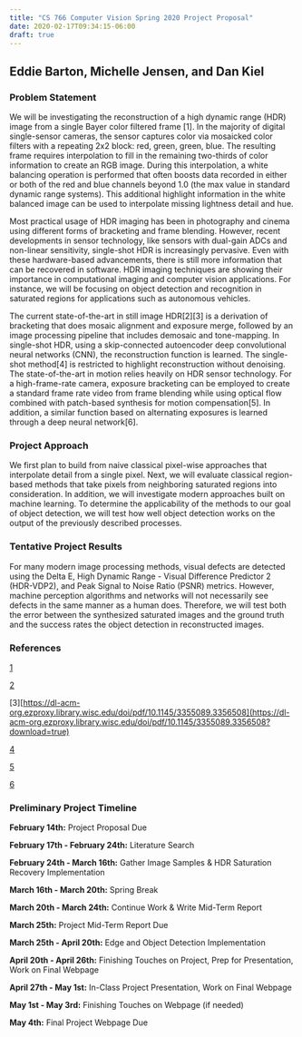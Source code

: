 ```yaml
---
title: "CS 766 Computer Vision Spring 2020 Project Proposal"
date: 2020-02-17T09:34:15-06:00
draft: true
---
```


## Eddie Barton, Michelle Jensen, and Dan Kiel

### Problem Statement

We will be investigating the reconstruction of a high dynamic range (HDR) image from a single Bayer color filtered frame [1]. In the majority of digital single-sensor cameras, the sensor captures color via mosaicked color filters with a repeating 2x2 block: red, green, green, blue. The resulting frame requires interpolation to fill in the remaining two-thirds of color information to create an RGB image. During this interpolation, a white balancing operation is performed that often boosts data recorded in either or both of the red and blue channels beyond 1.0 (the max value in standard dynamic range systems). This additional highlight information in the white balanced image can be used to interpolate missing lightness detail and hue.

Most practical usage of HDR imaging has been in photography and cinema using different forms of bracketing and frame blending. However, recent developments in sensor technology, like sensors with dual-gain ADCs and non-linear sensitivity, single-shot HDR is increasingly pervasive. Even with these hardware-based advancements, there is still more information that can be recovered in software. HDR imaging techniques are showing their importance in computational imaging and computer vision applications. For instance, we will be focusing on object detection and recognition in saturated regions for applications such as autonomous vehicles.

The current state-of-the-art in still image HDR[2][3] is a derivation of bracketing that does mosaic alignment and exposure merge, followed by an image processing pipeline that includes demosaic and tone-mapping. In single-shot HDR, using a skip-connected autoencoder deep convolutional neural networks (CNN), the reconstruction function is learned. The single-shot method[4] is restricted to highlight reconstruction without denoising. The state-of-the-art in motion relies heavily on HDR sensor technology. For a high-frame-rate camera, exposure bracketing can be employed to create a standard frame rate video from frame blending while using optical flow combined with patch-based synthesis for motion compensation[5]. In addition, a similar function based on alternating exposures is learned through a deep neural network[6].

### Project Approach

We first plan to build from naive classical pixel-wise approaches that interpolate detail from a single pixel. Next, we will evaluate classical region-based methods that take pixels from neighboring saturated regions into consideration. In addition, we will investigate modern approaches built on machine learning. To determine the applicability of the methods to our goal of object detection, we will test how well object detection works on the output of the previously described processes.

### Tentative Project Results

For many modern image processing methods, visual defects are detected using the Delta E, High Dynamic Range - Visual Difference Predictor 2 (HDR-VDP2), and Peak Signal to Noise Ratio (PSNR) metrics. However, machine perception algorithms and networks will not necessarily see defects in the same manner as a human does. Therefore, we will test both the error between the synthesized saturated images and the ground truth and the success rates the object detection in reconstructed images.

### References

[1]("https://patents.google.com/patent/US3971065A/en")

[2]("https://static.googleusercontent.com/media/hdrplusdata.org/en//hdrplus.pdf")

[3][https://dl-acm-org.ezproxy.library.wisc.edu/doi/pdf/10.1145/3355089.3356508](https://dl-acm-org.ezproxy.library.wisc.edu/doi/pdf/10.1145/3355089.3356508?download=true)

[4]("http://hdrv.org/hdrcnn/material/sga17_paper_large.pdf")

[5]("https://www.ece.ucsb.edu/~psen/PaperPages/HDRVideo/")

[6]("http://faculty.cs.tamu.edu/nimak/Data/Eurographics19_HDRVideo.pdf")

### **Preliminary Project Timeline**

**February 14th:** Project Proposal Due

**February 17th - February 24th:** Literature Search

**February 24th - March 16th:** Gather Image Samples & HDR Saturation Recovery Implementation

**March 16th - March 20th:** Spring Break

**March 20th - March 24th:** Continue Work & Write Mid-Term Report

**March 25th:** Project Mid-Term Report Due

**March 25th - April 20th:** Edge and Object Detection Implementation

**April 20th - April 26th:** Finishing Touches on Project, Prep for Presentation, Work on Final Webpage

**April 27th - May 1st:** In-Class Project Presentation, Work on Final Webpage

**May 1st - May 3rd:** Finishing Touches on Webpage (if needed)

**May 4th:** Final Project Webpage Due
